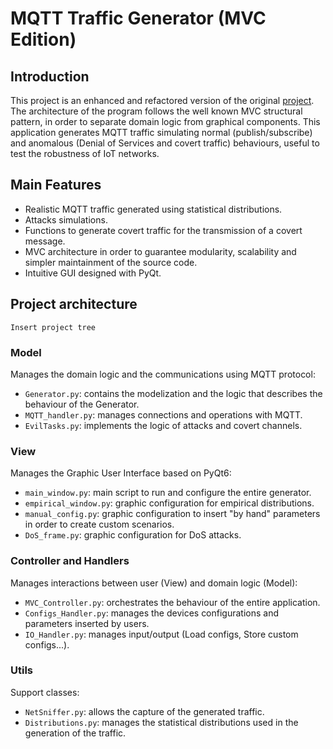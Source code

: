 # MQTT Traffic Generator (MVC Edition)
## Introduction
This project is an enhanced and refactored version of the original [project](https://github.com/CamillaCP/MQTT-traffic-generator/tree/main).
The architecture of the program follows the well known MVC structural pattern, in order to separate domain logic from graphical components.
This application generates MQTT traffic simulating normal (publish/subscribe) and anomalous (Denial of Services and covert traffic) behaviours, useful to test the robustness of IoT networks.
## Main Features
- Realistic MQTT traffic generated using statistical distributions.
- Attacks simulations.
- Functions to generate covert traffic for the transmission of a covert message.
- MVC architecture in order to guarantee modularity, scalability and simpler maintainment of the source code.
- Intuitive GUI designed with PyQt.
## Project architecture
``Insert project tree``
### Model
Manages the domain logic and the communications using MQTT protocol:
- ``Generator.py``: contains the modelization and the logic that describes the behaviour of the Generator.
- ``MQTT_handler.py``: manages connections and operations with MQTT.
- ``EvilTasks.py``: implements the logic of attacks and covert channels.
### View
Manages the Graphic User Interface based on PyQt6:
- ``main_window.py``: main script to run and configure the entire generator.
- ``empirical_window.py``: graphic configuration for empirical distributions.
- ``manual_config.py``: graphic configuration to insert "by hand" parameters in order to create custom scenarios.
- ``DoS_frame.py``: graphic configuration for DoS attacks.
### Controller and Handlers
Manages interactions between user (View) and domain logic (Model):
- ``MVC_Controller.py``: orchestrates the behaviour of the entire application.
- ``Configs_Handler.py``: manages the devices configurations and parameters inserted by users.
- ``IO_Handler.py``: manages input/output (Load configs, Store custom configs...).
### Utils
Support classes:
- ``NetSniffer.py``: allows the capture of the generated traffic.
- ``Distributions.py``: manages the statistical distributions used in the generation of the traffic.
